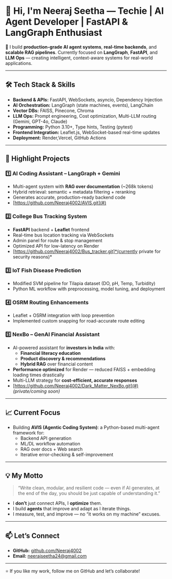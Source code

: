 # 👋 Hi, I'm Neeraj Seetha — Techie | AI Agent Developer | FastAPI & LangGraph Enthusiast

🚀 I build **production-grade AI agent systems**, **real-time backends**, and **scalable RAG pipelines**.
Currently focused on **LangGraph**, **FastAPI**, and **LLM Ops** — creating intelligent, context-aware systems for real-world applications.

---

## 🛠 Tech Stack & Skills

- **Backend & APIs:** FastAPI, WebSockets, asyncio, Dependency Injection
- **AI Orchestration:** LangGraph (state machines, events), LangChain
- **Vector DBs:** FAISS, Pinecone, Chroma
- **LLM Ops:** Prompt engineering, Cost optimization, Multi-LLM routing (Gemini, GPT-4o, Claude)
- **Programming:** Python 3.10+, Type hints, Testing (pytest)
- **Frontend Integration:** Leaflet.js, WebSocket-based real-time updates
- **Deployment:** Render,Vercel, GitHub Actions

---

## 📌 Highlight Projects

### 1️⃣ **AI Coding Assistant – LangGraph + Gemini**
- Multi-agent system with **RAG over documentation** (~268k tokens)
- Hybrid retrieval: semantic + metadata filtering + reranking
- Generates accurate, production-ready backend code
- [https://github.com/Neeraj4002/AVIS.git](#) 

### 2️⃣ **College Bus Tracking System**
- **FastAPI** backend + **Leaflet** frontend
- Real-time bus location tracking via WebSockets
- Admin panel for route & stop management
- Optimized API for low-latency on Render
- [https://github.com/Neeraj4002/Bus_tracker.git]*(currently private for security reasons)*

### 3️⃣ **IoT Fish Disease Prediction**
- Modified SVM pipeline for Tilapia dataset (DO, pH, Temp, Turbidity)
- Python ML workflow with preprocessing, model tuning, and deployment

### 4️⃣ **OSRM Routing Enhancements**
- Leaflet + OSRM integration with loop prevention
- Implemented custom snapping for road-accurate route editing

### 5️⃣ **NexBo – GenAI Financial Assistant**
- AI-powered assistant for **investors in India** with:
  - **Financial literacy education**
  - **Product discovery & recommendations**
  - **Hybrid RAG** over financial content
- **Performance optimized** for Render — reduced FAISS + embedding loading times drastically
- Multi-LLM strategy for **cost-efficient, accurate responses**
- [https://github.com/Neeraj4002/Dark_Matter_NexBo.git](#) *(private/coming soon)*
---

## 📈 Current Focus

- Building **AVIS (Agentic Coding System)**: a Python-based multi-agent framework for:
  - Backend API generation
  - ML/DL workflow automation
  - RAG over docs + Web search
  - Iterative error-checking & self-improvement

---

## 💡 My Motto

> “Write clean, modular, and resilient code — even if  AI generates, at the end of the day, you should be just capable of understanding it.”

- I **don’t** just connect APIs, I **optimize** them.
- I build **agents** that improve and adapt as I iterate things.
- I measure, test, and improve — no “it works on my machine” excuses.

---

## 📫 Let’s Connect

- **GitHub:** [github.com/Neeraj4002](#)
- **Email:** neerajseetha24@gmail.com

---

⭐ If you like my work, follow me on GitHub and let’s collaborate!
